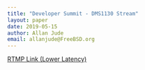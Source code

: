 ```yaml
---
title: "Developer Summit - DMS1130 Stream"
layout: paper
date: 2019-05-15
author: Allan Jude
email: allanjude@FreeBSD.org
---
```

<script type="text/javascript" src="//bsdcan-embed.secdn.net/clappr/0.x/clappr.min.js"></script>
<script type="text/javascript" src="//bsdcan-embed.secdn.net/clappr/0.x/level-selector.min.js"></script>

<div id="se_video"></div>

<script type="text/javascript">
var player = new Clappr.Player({
	source: 'https://bsdcan-hls.secdn.net/bsdcan-live/play/DMS1130.smil/playlist.m3u8?key=bsdcan*-.5cdc082985ff59.83180909&pass=T9FnLqbWmU',
	parentId: "#se_video",
	autoPlay: true ,
	poster: 'https://bsdcan-hls.secdn.net/bsdcan-live/play/DMS1130/thumbnail.jpg',
	width: '720',
	height: '400',
	plugins: {core: [LevelSelector], playback: []},
});
</script>

[RTMP Link (Lower Latency)](rtmp://bsdcan-vsn.secdn.net/bsdcan-live/play/DMS1130)
